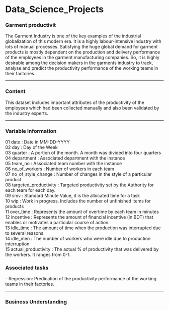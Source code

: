 # Data_Science_Projects

<h3> Garment productivit </h3>


The Garment Industry is one of the key examples of the industrial globalization of this modern era. It is a highly labour-intensive industry with lots of manual processes. Satisfying the huge global demand for garment products is mostly dependent on the production and delivery performance of the employees in the garment manufacturing companies. So, it is highly desirable among the decision makers in the garments industry to track, analyse and predict the productivity performance of the working teams in their factories.
<hr>
<h3> Content </h3>
This dataset includes important attributes of the productivity of the employees which had been collected manually and also been validated by the industry experts.
<hr>

<h3>Variable Information</h3>

01	date			          :	Date in MM-DD-YYYY<br>
02	day			            :	Day of the Week<br>
03	quarter			        :	A portion of the month. A month was divided into four quarters<br>
04	department		      :	Associated department with the instance<br>
05	team_no			        :	Associated team number with the instance<br>
06	no_of_workers		    :	Number of workers in each team<br>
07	no_of_style_change	:	Number of changes in the style of a particular product<br>
08	targeted_productivity	:	Targeted productivity set by the Authority for each team for each day.<br>
09	smv		            	:	Standard Minute Value, it is the allocated time for a task<br>
10	wip		            	:	Work in progress. Includes the number of unfinished items for products<br>
11	over_time	         	:	Represents the amount of overtime by each team in minutes<br>
12	incentive	        	:	Represents the amount of financial incentive (in BDT) that enables or motivates a particular course of action.<br>
13	idle_time	        	:	The amount of time when the production was interrupted due to several reasons<br>
14	idle_men	        	:	The number of workers who were idle due to production interruption<br>
15	actual_productivity	:	The actual % of productivity that was delivered by the workers. It ranges from 0-1.<br>
<h>

<h3>Associated tasks</h3>
	- Regression: 
		Predication of the productivity performance of the working teams in their factories.
  <hr>
<h3> Business Understanding </h3>
